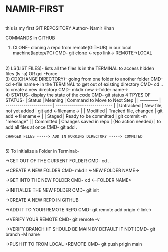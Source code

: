 # NAMIR-FIRST
<br>
this is my first GIT REPOSITORY 
Author- Namir Khan

COMMANDS in GITHUB
1)  CLONE- cloning a repo from remote(GITHUB) in our local machine(laptop/PC)
    CMD- git clone <-repo link-> REMOTE->LOCAL
  <br>
2)  LS(LIST FILES)- lists all the files 
    ls in the TERMINAL to access hidden files (ls -a) OR gci -Force
  <br>
3)    CD(CHANGE DIRECTORY)- going from one folder to another folder CMD-cd <-file name-> in the TERMINAL
      to get out of existing directory CMD- cd ..
      to create a new directory CMD- mkdir new <-folder name->  
  <br>
4)  STATUS- display the state of the code
    CMD- git status
    4 TPYES OF STATUS- 
    | Status    | Meaning                 | Command to Move to Next Step |
    | --------- | ----------------------- | ---------------------------- |
    | Untracked | New file, not yet added |  git add <-filename->        | 
    | Modified  | Tracked file, changed   |  git add <-filename->        |
    | Staged    | Ready to be committed   |  git commit -m "message"     |
    | Committed | Changes saved in repo   | (No action needed)           |
    to add all files at once CMD- git add .

    CHANGED FILES -----> ADD IN WORKING DIRECTORY -----> COMMITED
  <br>
5) To Initialize a Folder in Terminal:-

->GET OUT OF THE CURRENT FOLDER CMD- cd ..

->CREATE A NEW FOLDER CMD- mkdir <-NEW FOLDER NAME->

->GET INTO THE NEW FOLDER CMD- cd <--FOLDER NAME>

->INITIALIZE THE NEW FOLDER CMD- git init

->CREATE A NEW REPO IN GITHUB

->ADD IT TO YOUR REMOTE REPO CMD- git remote add origin <-link->

->VERIFY YOUR REMOTE CMD- git remote -v

->VERIFY BRANCH (IT SHOULD BE MAIN BY DEFAULT IF NOT )CMD- git branch -M name 

->PUSH IT TO FROM LOCAL->REMOTE CMD- git push prigin main
